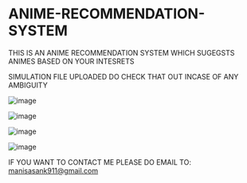# ANIME-RECOMMENDATION-SYSTEM
THIS IS AN ANIME RECOMMENDATION SYSTEM WHICH SUGEGSTS ANIMES BASED ON YOUR INTESRETS

SIMULATION FILE UPLOADED DO CHECK THAT OUT INCASE OF ANY AMBIGUITY

![image](https://user-images.githubusercontent.com/84608186/222942289-9b8cb188-d589-4357-b95c-cf2efcf8f68a.png)

![image](https://user-images.githubusercontent.com/84608186/222942328-09b6ec4f-3944-4a7d-b317-7d75ca8e02a6.png)


![image](https://user-images.githubusercontent.com/84608186/222942374-2e8ca58d-4aab-49af-8c98-8284a58d7c4d.png)



![image](https://user-images.githubusercontent.com/84608186/222942385-b362331c-316a-4f68-b09b-6b1c158db74d.png)



IF YOU WANT TO CONTACT ME PLEASE DO EMAIL TO: manisasank911@gmail.com
